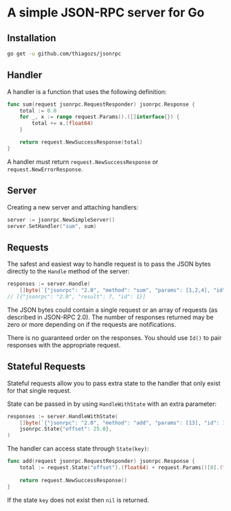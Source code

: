 # A simple JSON-RPC server for Go

## Installation

```bash
go get -u github.com/thiagozs/jsonrpc
```

## Handler

A handler is a function that uses the following definition:

```go
func sum(request jsonrpc.RequestResponder) jsonrpc.Response {
	total := 0.0
	for _, x := range request.Params().([]interface{}) {
		total += x.(float64)
	}

	return request.NewSuccessResponse(total)
}
```

A handler must return `request.NewSuccessResponse` or
`request.NewErrorResponse`.

## Server

Creating a new server and attaching handlers:

```go
server := jsonrpc.NewSimpleServer()
server.SetHandler("sum", sum)
```

## Requests

The safest and easiest way to handle request is to pass the JSON bytes directly
to the `Handle` method of the server:

```go
responses := server.Handle(
	[]byte(`{"jsonrpc": "2.0", "method": "sum", "params": [1,2,4], "id": 1}`))
// [{"jsonrpc": "2.0", "result": 7, "id": 1}]
```

The JSON bytes could contain a single request or an array of requests (as
described in JSON-RPC 2.0). The number of responses returned may be zero or more
depending on if the requests are notifications.

There is no guaranteed order on the responses. You should use `Id()` to pair
responses with the appropriate request.

## Stateful Requests

Stateful requests allow you to pass extra state to the handler that only exist
for that single request.

State can be passed in by using `HandleWithState` with an extra parameter:

```go
responses := server.HandleWithState(
	[]byte(`{"jsonrpc": "2.0", "method": "add", "params": [13], "id": 1}`),
    jsonrpc.State{"offset": 25.0},
)
```

The handler can access state through `State(key)`:

```go
func add(request jsonrpc.RequestResponder) jsonrpc.Response {
	total := request.State("offset").(float64) + request.Params()[0].(float64)
		
	return request.NewSuccessResponse()
}
```

If the state `key` does not exist then `nil` is returned.
